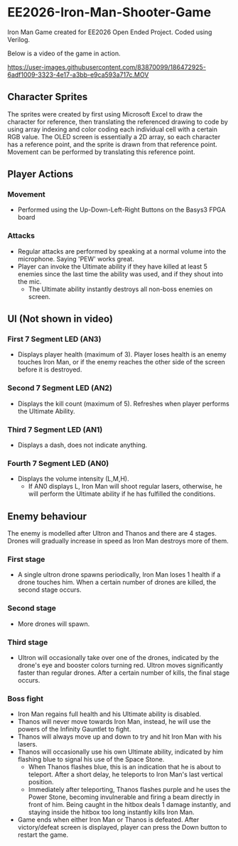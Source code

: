 # EE2026-Iron-Man-Shooter-Game
Iron Man Game created for EE2026 Open Ended Project. Coded using Verilog.

Below is a video of the game in action.

https://user-images.githubusercontent.com/83870099/186472925-6adf1009-3323-4e17-a3bb-e9ca593a717c.MOV

## Character Sprites
The sprites were created by first using Microsoft Excel to draw the character for reference, then translating the referenced drawing to code by using array indexing and color coding each individual cell with a certain RGB value. The OLED screen is essentially a 2D array, so each character has a reference point, and the sprite is drawn from that reference point. Movement can be performed by translating this reference point.

## Player Actions
### Movement
- Performed using the Up-Down-Left-Right Buttons on the Basys3 FPGA board
### Attacks
- Regular attacks are performed by speaking at a normal volume into the microphone. Saying 'PEW' works great.
- Player can invoke the Ultimate ability if they have killed at least 5 enemies since the last time the ability was used, and if they shout into the mic.
  - The Ultimate ability instantly destroys all non-boss enemies on screen.

## UI (Not shown in video)
### First 7 Segment LED (AN3)
- Displays player health (maximum of 3). Player loses health is an enemy touches Iron Man, or if the enemy reaches the other side of the screen before it is destroyed.
### Second 7 Segment LED (AN2)
- Displays the kill count (maximum of 5). Refreshes when player performs the Ultimate Ability.
### Third 7 Segment LED (AN1)
- Displays a dash, does not indicate anything.
### Fourth 7 Segment LED (AN0)
- Displays the volume intensity (L,M,H). 
  - If AN0 displays L, Iron Man will shoot regular lasers, otherwise, he will perform the Ultimate ability if he has fulfilled the conditions.


## Enemy behaviour
The enemy is modelled after Ultron and Thanos and there are 4 stages. Drones will gradually increase in speed as Iron Man destroys more of them.
### First stage
- A single ultron drone spawns periodically, Iron Man loses 1 health if a drone touches him. When a certain number of drones are killed, the second stage occurs.

### Second stage
- More drones will spawn.

### Third stage
- Ultron will occasionally take over one of the drones, indicated by the drone's eye and booster colors turning red. Ultron moves significantly faster than regular drones. After a certain number of kills, the final stage occurs.

### Boss fight
- Iron Man regains full health and his Ultimate ability is disabled.
- Thanos will never move towards Iron Man, instead, he will use the powers of the Infinity Gauntlet to fight.
- Thanos will always move up and down to try and hit Iron Man with his lasers.
- Thanos will occasionally use his own Ultimate ability, indicated by him flashing blue to signal his use of the Space Stone.
  - When Thanos flashes blue, this is an indication that he is about to teleport. After a short delay, he teleports to Iron Man's last vertical position.
  - Immediately after teleporting, Thanos flashes purple and he uses the Power Stone, becoming invulnerable and firing a beam directly in front of him. Being caught in the hitbox deals 1 damage instantly, and staying inside the hitbox too long instantly kills Iron Man.
- Game ends when either Iron Man or Thanos is defeated. After victory/defeat screen is displayed, player can press the Down button to restart the game.




